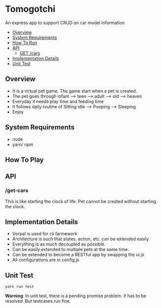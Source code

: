 # Tomogotchi
An express app to support CRUD on car model information
<!-- toc -->

- [Overview](#overview)
- [System Requirements](#system-requirements)
- [How To Run](#how-to-run)
- [API](#api)
  * [GET /cars](#/get-cars)
- [Implementation Details](#implementation-details)
- [Unit Test](#unit-test)
<!-- tocstop -->

## Overview
- It is a virtual pet game. The game start when a pet is created. 
- The pet goes through infant --> teen --> adult --> old --> heaven
- Everyday it needs play time and feeding time
- It follows daily routine of Sitting idle --> Pooping --> Sleeping
- Enjoy

## System Requirements
- node
- yarn/ npm

## How To Play


## API

### /get-cars
This is like starting the clock of life. Pet cannot be created without starting the clock.

## Implementation Details
- Vorpal is used for cli farmework
- Architecture is such that states, action, etc. can be extended easily
- Everything is as much decoupled as possible.
- Can be easily extended to multiple pets at the same time.
- Can be extended to become a RESTful app by swapping the ui.js
- All configurations are in config.js

## Unit Test
```
yarn run test
```
**Warning**: In unit test, there is a pending promise problem. It has to be resolved. But testcases run fine.
